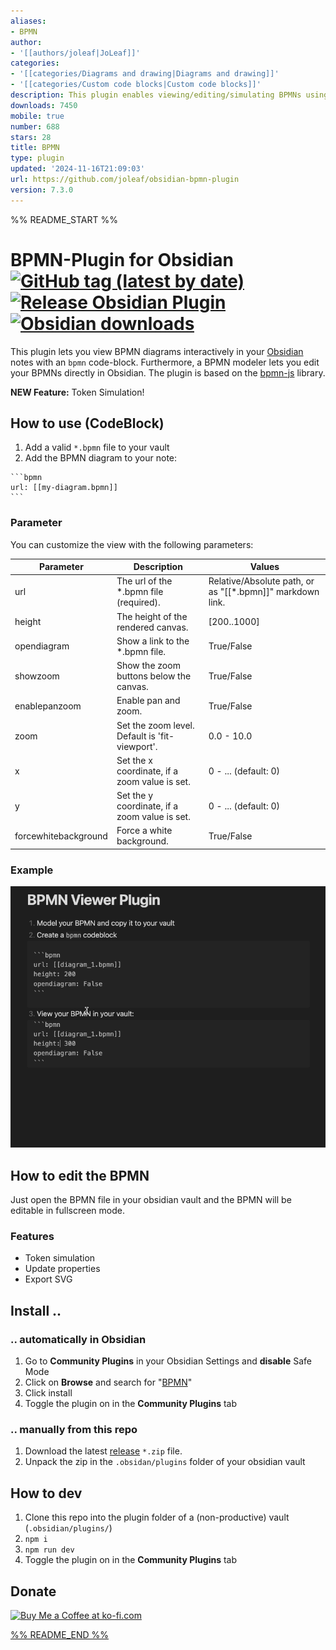 ```yaml
---
aliases:
- BPMN
author:
- '[[authors/joleaf|JoLeaf]]'
categories:
- '[[categories/Diagrams and drawing|Diagrams and drawing]]'
- '[[categories/Custom code blocks|Custom code blocks]]'
description: This plugin enables viewing/editing/simulating BPMNs using bpmn-js.
downloads: 7450
mobile: true
number: 688
stars: 28
title: BPMN
type: plugin
updated: '2024-11-16T21:09:03'
url: https://github.com/joleaf/obsidian-bpmn-plugin
version: 7.3.0
---
```


%% README_START %%

# BPMN-Plugin for Obsidian [![GitHub tag (latest by date)](https://img.shields.io/github/v/tag/joleaf/obsidian-bpmn-plugin)](https://github.com/joleaf/obsidian-bpmn-plugin/releases) [![Release Obsidian Plugin](https://github.com/joleaf/obsidian-bpmn-plugin/actions/workflows/release.yml/badge.svg)](https://github.com/joleaf/obsidian-bpmn-plugin/actions/workflows/release.yml) [![Obsidian downloads](https://img.shields.io/badge/dynamic/json?logo=obsidian&color=%238b6cef&label=downloads&query=%24%5B%22bpmn-plugin%22%5D.downloads&url=https%3A%2F%2Fraw.githubusercontent.com%2Fobsidianmd%2Fobsidian-releases%2Fmaster%2Fcommunity-plugin-stats.json)](https://obsidian.md/plugins?id=bpmn-plugin)

This plugin lets you view BPMN diagrams interactively in your [Obsidian](https://www.obsidian.md) notes with an `bpmn`
code-block.
Furthermore, a BPMN modeler lets you edit your BPMNs directly in Obsidian.
The plugin is based on the [bpmn-js](https://github.com/bpmn-io/bpmn-js) library.

**NEW Feature:** Token Simulation!

## How to use (CodeBlock)

1. Add a valid `*.bpmn` file to your vault
2. Add the BPMN diagram to your note:

````
```bpmn
url: [[my-diagram.bpmn]]
```
````

### Parameter

You can customize the view with the following parameters:

| Parameter            | Description                                    | Values                                                    |
|----------------------|------------------------------------------------|-----------------------------------------------------------|
| url                  | The url of the *.bpmn file (required).         | Relative/Absolute path, or as "[[*.bpmn]]" markdown link. |
| height               | The height of the rendered canvas.             | [200..1000]                                               |
| opendiagram          | Show a link to the *.bpmn file.                | True/False                                                |
| showzoom             | Show the zoom buttons below the canvas.        | True/False                                                |
| enablepanzoom        | Enable pan and zoom.                           | True/False                                                |
| zoom                 | Set the zoom level. Default is 'fit-viewport'. | 0.0 - 10.0                                                |
| x                    | Set the x coordinate, if a zoom value is set.  | 0 - ... (default: 0)                                      |
| y                    | Set the y coordinate, if a zoom value is set.  | 0 - ... (default: 0)                                      |
| forcewhitebackground | Force a white background.                      | True/False                                                |

### Example

![Example](https://raw.githubusercontent.com/joleaf/obsidian-bpmn-plugin/HEAD/example/bpmn-plugin.gif)

## How to edit the BPMN

Just open the BPMN file in your obsidian vault and the BPMN will be editable in fullscreen mode.

### Features

- Token simulation
- Update properties
- Export SVG

## Install ..

### .. automatically in Obsidian

1. Go to **Community Plugins** in your Obsidian Settings and **disable** Safe Mode
2. Click on **Browse** and search for "[BPMN](obsidian://show-plugin?id=bpmn-plugin)"
3. Click install
4. Toggle the plugin on in the **Community Plugins** tab

### .. manually from this repo

1. Download the latest [release](https://github.com/joleaf/obsidian-bpmn-plugin/releases) `*.zip` file.
2. Unpack the zip in the `.obsidan/plugins` folder of your obsidian vault

## How to dev

1. Clone this repo into the plugin folder of a (non-productive) vault (`.obsidian/plugins/`)
2. `npm i`
3. `npm run dev`
4. Toggle the plugin on in the **Community Plugins** tab

## Donate

<a href='https://ko-fi.com/joleaf' target='_blank'><img height='35' style='border:0px;height:46px;' src='https://az743702.vo.msecnd.net/cdn/kofi3.png?v=0' border='0' alt='Buy Me a Coffee at ko-fi.com' />


%% README_END %%